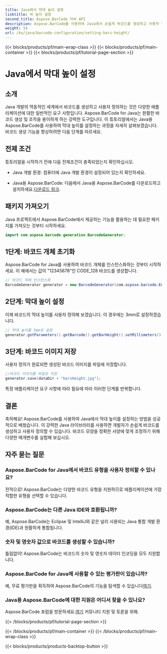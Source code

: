 ```yaml
---
title: Java에서 막대 높이 설정
linktitle: 바 높이 설정
second_title: Aspose.BarCode 자바 API
description: Aspose.BarCode를 사용하여 Java에서 손쉽게 바코드를 생성하고 사용자 정의하세요. 막대 높이를 설정하고, 유형을 선택하고, 애플리케이션의 기능을 강화하세요.
weight: 14
url: /ko/java/barcode-configuration/setting-bars-height/
---
```


{{< blocks/products/pf/main-wrap-class >}}
{{< blocks/products/pf/main-container >}}
{{< blocks/products/pf/tutorial-page-section >}}

# Java에서 막대 높이 설정


## 소개

Java 개발의 역동적인 세계에서 바코드를 생성하고 사용자 정의하는 것은 다양한 애플리케이션에 대한 일반적인 요구 사항입니다. Aspose.BarCode for Java는 원활한 바코드 생성 및 조작을 용이하게 하는 강력한 도구입니다. 이 튜토리얼에서는 Java용 Aspose.BarCode를 사용하여 막대 높이를 설정하는 과정을 자세히 살펴보겠습니다. 바코드 생성 기능을 향상하려면 다음 단계를 따르세요.

## 전제 조건

튜토리얼을 시작하기 전에 다음 전제조건이 충족되었는지 확인하십시오.

- Java 개발 환경: 컴퓨터에 Java 개발 환경이 설정되어 있는지 확인하세요.

-  Java용 Aspose.BarCode: 다음에서 Java용 Aspose.BarCode를 다운로드하고 설치하세요.[다운로드 링크](https://releases.aspose.com/barcode/java/).

## 패키지 가져오기

Java 프로젝트에서 Aspose.BarCode에서 제공하는 기능을 활용하는 데 필요한 패키지를 가져오는 것부터 시작하세요.

```java
import com.aspose.barcode.generation.BarcodeGenerator;
```

## 1단계: 바코드 개체 초기화

Aspose.BarCode for Java를 사용하여 바코드 개체를 인스턴스화하는 것부터 시작하세요. 이 예에서는 값이 "12345678"인 CODE_128 바코드를 생성합니다.

```java
// 바코드 객체 인스턴스화
BarcodeGenerator generator = new BarcodeGenerator(com.aspose.barcode.EncodeTypes.CODE_128, "12345678");
```

## 2단계: 막대 높이 설정

이제 바코드의 막대 높이를 사용자 정의해 보겠습니다. 이 경우에는 3mm로 설정하겠습니다.

```java
// 막대 높이를 3mm로 설정
generator.getParameters().getBarcode().getBarHeight().setMillimeters(3.0f);
```

## 3단계: 바코드 이미지 저장

사용자 정의가 완료되면 생성된 바코드 이미지를 파일에 저장합니다.

```java
//바코드 이미지를 파일로 저장
generator.save(dataDir + "barsHeight.jpg");
```

특정 애플리케이션 요구 사항에 따라 필요에 따라 이러한 단계를 반복합니다.

## 결론

축하해요! Aspose.BarCode를 사용하여 Java에서 막대 높이를 설정하는 방법을 성공적으로 배웠습니다. 이 강력한 Java 라이브러리를 사용하면 개발자가 손쉽게 바코드를 생성하고 사용자 정의할 수 있습니다. 바코드 모양을 정확한 사양에 맞게 조정하기 위해 다양한 매개변수를 실험해 보십시오.

## 자주 묻는 질문

### Aspose.BarCode for Java에서 바코드 유형을 사용자 정의할 수 있나요?
전적으로! Aspose.BarCode는 다양한 바코드 유형을 지원하므로 애플리케이션에 가장 적합한 유형을 선택할 수 있습니다.

### Aspose.BarCode는 다른 Java IDE와 호환됩니까?
예, Aspose.BarCode는 Eclipse 및 IntelliJ와 같은 널리 사용되는 Java 통합 개발 환경(IDE)과 원활하게 통합됩니다.

### 숫자 및 영숫자 값으로 바코드를 생성할 수 있습니까?
틀림없이! Aspose.BarCode는 바코드의 숫자 및 영숫자 데이터 인코딩을 모두 지원합니다.

### Aspose.BarCode for Java에 사용할 수 있는 평가판이 있습니까?
 예, 무료 평가판을 획득하여 Aspose.BarCode의 기능을 탐색할 수 있습니다[여기](https://releases.aspose.com/).

### Java용 Aspose.BarCode에 대한 지원은 어디서 찾을 수 있나요?
 Aspose.BarCode 포럼을 방문하세요.[여기](https://forum.aspose.com/c/barcode/13) 커뮤니티 지원 및 토론을 위해.


{{< /blocks/products/pf/tutorial-page-section >}}

{{< /blocks/products/pf/main-container >}}
{{< /blocks/products/pf/main-wrap-class >}}

{{< blocks/products/products-backtop-button >}}
